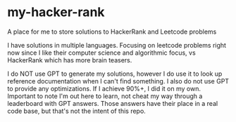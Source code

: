 # my-hacker-rank
A place for me to store solutions to HackerRank and Leetcode problems

I have solutions in multiple languages. Focusing on leetcode problems right now since I like their computer science and algorithmic focus, vs HackerRank which has more brain teasers.

I do NOT use GPT to generate my solutions, however I do use it to look up reference documentation when I can't find something. I also do not use GPT to provide any optimizations. If I achieve 90%+, I did it on my own. Important to note I'm out here to learn, not cheat my way through a leaderboard with GPT answers. Those answers have their place in a real code base, but that's not the intent of this repo.
